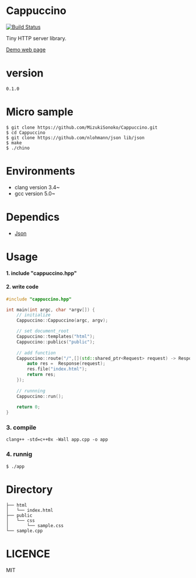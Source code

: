 # Cappuccino
[![Build Status](https://travis-ci.org/MizukiSonoko/Cappuccino.svg?branch=master)](https://travis-ci.org/MizukiSonoko/Cappuccino)

Tiny HTTP server library.

[Demo web page](http://cappuccino.mizuki.io/)

# version
```
0.1.0
```

# Micro sample
```shell
$ git clone https://github.com/MizukiSonoko/Cappuccino.git
$ cd Cappuccino
$ git clone https://github.com/nlohmann/json lib/json
$ make
$ ./chino
```

# Environments

- clang version 3.4~
- gcc   version 5.0~


# Dependics 
- [Json](https://github.com/nlohmann/json)

# Usage

#### 1. include "cappuccino.hpp"
#### 2. write code
```cpp
#include "cappuccino.hpp"

int main(int argc, char *argv[]) {
	// initialize
	Cappuccino::Cappuccino(argc, argv);

	// set document_root
	Cappuccino::templates("html");
	Cappuccino::publics("public");
	
	// add function
	Cappuccino::route("/",[](std::shared_ptr<Request> request) -> Response{
		auto res =  Response(request);
		res.file("index.html");
		return res;
	});
	
	// runnning
	Cappuccino::run();
	
	return 0;
}
```

### 3. compile
```shell
clang++ -std=c++0x -Wall app.cpp -o app
```
### 4. runnig
```shell
$ ./app
```

# Directory
```
├── html
│   └── index.html
├── public
│   └── css
│       └── sample.css
└── sample.cpp
```

# LICENCE
MIT

